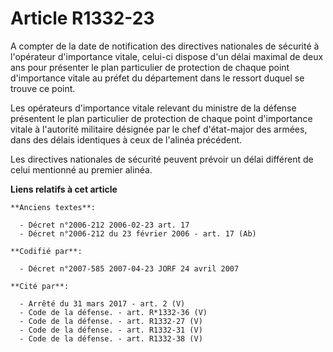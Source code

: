 # Article R1332-23

A compter de la date de notification des directives nationales de sécurité à l'opérateur d'importance vitale, celui-ci
dispose d'un délai maximal de deux ans pour présenter le plan particulier de protection de chaque point d'importance vitale
au préfet du département dans le ressort duquel se trouve ce point.

Les opérateurs d'importance vitale relevant du ministre de la défense présentent le plan particulier de protection de chaque
point d'importance vitale à l'autorité militaire désignée par le chef d'état-major des armées, dans des délais identiques à
ceux de l'alinéa précédent.

Les directives nationales de sécurité peuvent prévoir un délai différent de celui mentionné au premier alinéa.

**Liens relatifs à cet article**

	**Anciens textes**:

	  - Décret n°2006-212 2006-02-23 art. 17
	  - Décret n°2006-212 du 23 février 2006 - art. 17 (Ab)

	**Codifié par**:

	  - Décret n°2007-585 2007-04-23 JORF 24 avril 2007

	**Cité par**:

	  - Arrêté du 31 mars 2017 - art. 2 (V)
	  - Code de la défense. - art. R*1332-36 (V)
	  - Code de la défense. - art. R1332-27 (V)
	  - Code de la défense. - art. R1332-31 (V)
	  - Code de la défense. - art. R1332-38 (V)

